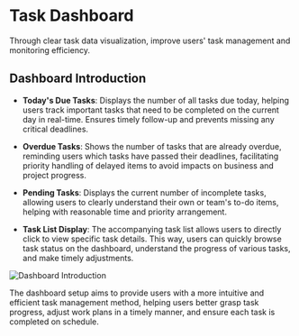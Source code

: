 # Task Dashboard
Through clear task data visualization, improve users' task management and monitoring efficiency.

## Dashboard Introduction
-  **Today's Due Tasks**:
Displays the number of all tasks due today, helping users track important tasks that need to be completed on the current day in real-time. Ensures timely follow-up and prevents missing any critical deadlines.

-  **Overdue Tasks**:
Shows the number of tasks that are already overdue, reminding users which tasks have passed their deadlines, facilitating priority handling of delayed items to avoid impacts on business and project progress.

-  **Pending Tasks**:
Displays the current number of incomplete tasks, allowing users to clearly understand their own or team's to-do items, helping with reasonable time and priority arrangement.

-  **Task List Display**:
The accompanying task list allows users to directly click to view specific task details. This way, users can quickly browse task status on the dashboard, understand the progress of various tasks, and make timely adjustments.

![Dashboard Introduction](/images/en/panel.png)

The dashboard setup aims to provide users with a more intuitive and efficient task management method, helping users better grasp task progress, adjust work plans in a timely manner, and ensure each task is completed on schedule.